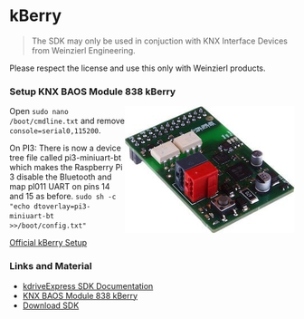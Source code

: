 # kBerry

> The SDK may only be used in conjuction with KNX Interface Devices from Weinzierl Engineering.

Please respect the license and use this only with Weinzierl products.


### Setup KNX BAOS Module 838 kBerry
<img align="right" src="kberry_838.jpg">

Open `sudo nano /boot/cmdline.txt` and remove `console=serial0,115200`.

On PI3: There is now a device tree file called pi3-miniuart-bt which makes the Raspberry Pi 3 disable the Bluetooth and map pl011 UART on pins 14 and 15 as before.
`sudo sh -c "echo dtoverlay=pi3-miniuart-bt >>/boot/config.txt"`

[Official kBerry Setup](https://github.com/weinzierl-engineering/baos/blob/master/docs/Raspbian.adoc#kberry)

### Links and Material
* [kdriveExpress SDK Documentation](http://www.weinzierl.de/doxygen/kdrive/kdriveExpress-16.1.0/c/index.html)
* [KNX BAOS Module 838 kBerry](http://www.weinzierl.de/index.php/en/all-knx/knx-module-en/knx-baos-module-838-en)
* [Download SDK](http://www.weinzierl.de/images/download/software_tools/WzSDK/kdrive/kdriveExpress-16.1.0-raspbian.tar.gz)
